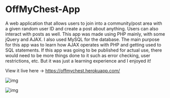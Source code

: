 # OffMyChest-App
A web application that allows users to join into a community/post area with a given random user ID and create a post about anything. Users can also interact with posts as well. This app was made using PHP mainly, with some jQuery and AJAX. I also used MySQL for the database. The main purpose for this app was to learn how AJAX operates with PHP and getting used to SQL statements. If this app was going to be published for actual use, there would need to be more things done to it such as error checking, user restrictions, etc. But it was just a learning experience and I enjoyed it!

View it live here -> https://offmychest.herokuapp.com/

![img](https://i.ibb.co/2nZCXsV/omc-1.png)

![img](https://i.ibb.co/4gnpJmM/omc-2.png)
